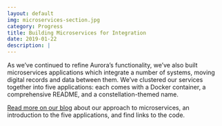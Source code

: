 ```yaml
---
layout: default
img: microservices-section.jpg
category: Progress
title: Building Microservices for Integration
date: 2019-01-22
description: |
---
```


As we’ve continued to refine Aurora’s functionality, we’ve also built microservices applications which integrate a number of systems, moving digital records and data between them. We’ve clustered our services together into five applications: each comes with a Docker container, a comprehensive README, and a constellation-themed name.

[Read more on our blog](https://blog.rockarch.org/project-electron-update-building-microservices-for-integration) about our approach to microservices, an introduction to the five applications, and find links to the code.
